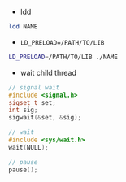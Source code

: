 
* ldd

```sh
ldd NAME
```

* `LD_PRELOAD=/PATH/TO/LIB`


```sh
LD_PRELOAD=/PATH/TO/LIB ./NAME
```

* wait child thread

```cpp
// signal wait
#include <signal.h>
sigset_t set;
int sig;
sigwait(&set, &sig);

// wait
#include <sys/wait.h>
wait(NULL);

// pause
pause();
```
